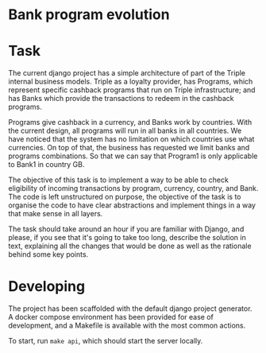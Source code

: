 # Bank program evolution

# Task

The current django project has a simple architecture of part of the Triple internal business models. Triple as a loyalty
provider, has Programs, which represent specific cashback programs that run on Triple infrastructure; and has Banks
which provide the transactions to redeem in the cashback programs.

Programs give cashback in a currency, and Banks work by countries. With the current design, all programs will run in all
banks in all countries. We have noticed that the system has no limitation on which countries use what currencies. On
top of that, the business has requested we limit banks and programs combinations. So that we can say that Program1 is
only applicable to Bank1 in country GB.

The objective of this task is to implement a way to be able to check eligibility of incoming transactions by program, 
currency, country, and Bank. The code is left unstructured on purpose, the objective of the task is to organise the
code to have clear abstractions and implement things in a way that make sense in all layers.

The task should take around an hour if you are familiar with Django, and please, if you see that it's going to take too
long, describe the solution in text, explaining all the changes that would be done as well as the rationale behind some
key points.

# Developing

The project has been scaffolded with the default django project generator. A docker compose environment has been provided
for ease of development, and a Makefile is available with the most common actions.

To start, run `make api`, which should start the server locally.
